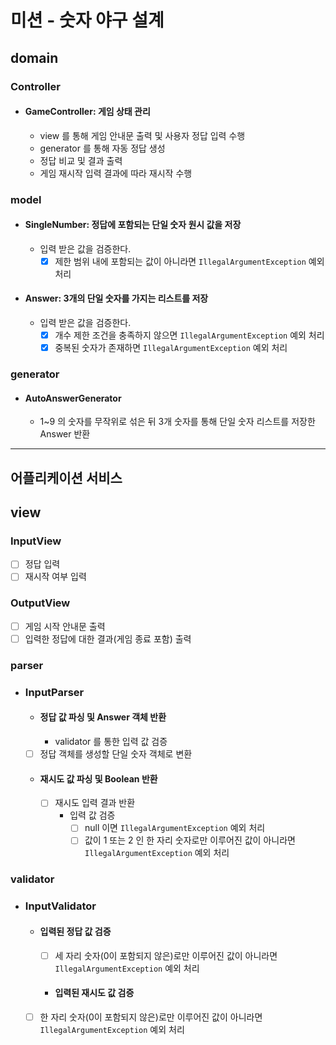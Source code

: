 # 미션 - 숫자 야구 설계

## domain

### Controller

- #### GameController: 게임 상태 관리
    - view 를 통해 게임 안내문 출력 및 사용자 정답 입력 수행
    - generator 를 통해 자동 정답 생성
    - 정답 비교 및 결과 출력
    - 게임 재시작 입력 결과에 따라 재시작 수행

### model

- #### SingleNumber: 정답에 포함되는 단일 숫자 원시 값을 저장
    - 입력 받은 값을 검증한다.
        - [x] 제한 범위 내에 포함되는 값이 아니라면 `IllegalArgumentException` 예외 처리

- #### Answer: 3개의 단일 숫자를 가지는 리스트를 저장
    - 입력 받은 값을 검증한다.
        - [x] 개수 제한 조건을 충족하지 않으면 `IllegalArgumentException` 예외 처리
        - [x] 중복된 숫자가 존재하면 `IllegalArgumentException` 예외 처리

### generator

- #### AutoAnswerGenerator
    - 1~9 의 숫자를 무작위로 섞은 뒤 3개 숫자를 통해 단일 숫자 리스트를 저장한 Answer 반환

---

## 어플리케이션 서비스

## view

### InputView

- [ ] 정답 입력
- [ ] 재시작 여부 입력

### OutputView

- [ ] 게임 시작 안내문 출력
- [ ] 입력한 정답에 대한 결과(게임 종료 포함) 출력

### parser

- ### InputParser
    - #### 정답 값 파싱 및 Answer 객체 반환
        - validator 를 통한 입력 값 검증
    - [ ] 정답 객체를 생성할 단일 숫자 객체로 변환

    - #### 재시도 값 파싱 및 Boolean 반환
        - [ ] 재시도 입력 결과 반환
            - 입력 값 검증
                - [ ] null 이면 `IllegalArgumentException` 예외 처리
                - [ ] 값이 1 또는 2 인 한 자리 숫자로만 이루어진 값이 아니라면 `IllegalArgumentException` 예외 처리

### validator

- ### InputValidator
  - #### 입력된 정답 값 검증
     - [ ] 세 자리 숫자(0이 포함되지 않은)로만 이루어진 값이 아니라면 `IllegalArgumentException` 예외 처리

    - #### 입력된 재시도 값 검증
  - [ ] 한 자리 숫자(0이 포함되지 않은)로만 이루어진 값이 아니라면 `IllegalArgumentException` 예외 처리
